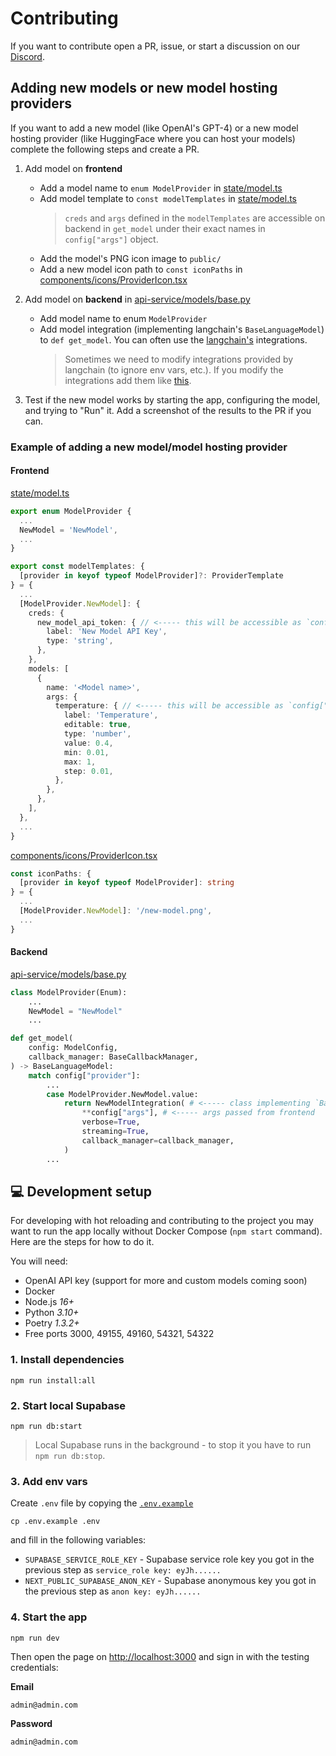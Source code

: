 # Contributing
If you want to contribute open a PR, issue, or start a discussion on our [Discord](https://discord.gg/dSBY3ms2Qr).

## Adding new models or new model hosting providers
If you want to add a new model (like OpenAI's GPT-4) or a new model hosting provider (like HuggingFace where you can host your models) complete the following steps and create a PR.

1. Add model on **frontend**
    - Add a model name to `enum ModelProvider` in [state/model.ts](state/model.ts)
    - Add model template to `const modelTemplates` in [state/model.ts](state/model.ts)
      > `creds` and `args` defined in the `modelTemplates` are accessible on backend in `get_model` under their exact names in `config["args"]` object.
    - Add the model's PNG icon image to `public/`
    - Add a new model icon path to `const iconPaths` in [components/icons/ProviderIcon.tsx](components/icons/ProviderIcon.tsx)

2. Add model on **backend** in [api-service/models/base.py](api-service/models/base.py)
    - Add model name to enum `ModelProvider`
    - Add model integration (implementing langchain's `BaseLanguageModel`) to `def get_model`. You can often use the [langchain's](https://python.langchain.com/en/latest/modules/models/llms/integrations.html) integrations.
      > Sometimes we need to modify integrations provided by langchain (to ignore env vars, etc.). If you modify the integrations add them like [this](api-service/models/wrappers/replicate.py).

3. Test if the new model works by starting the app, configuring the model, and trying to "Run" it. Add a screenshot of the results to the PR if you can.

### Example of adding a new model/model hosting provider
#### **Frontend**
[state/model.ts](state/model.ts)
```ts
export enum ModelProvider {
  ...
  NewModel = 'NewModel',
  ...
}

export const modelTemplates: {
  [provider in keyof typeof ModelProvider]?: ProviderTemplate
} = {
  ...
  [ModelProvider.NewModel]: {
    creds: {
      new_model_api_token: { // <----- this will be accessible as `config["args"]["new_model_api_token"]` on backend
        label: 'New Model API Key',
        type: 'string',
      },
    },
    models: [
      {
        name: '<Model name>',
        args: {
          temperature: { // <----- this will be accessible as `config["args"]["temperature"]` on backend
            label: 'Temperature',
            editable: true,
            type: 'number',
            value: 0.4,
            min: 0.01,
            max: 1,
            step: 0.01,
          },
        },
      },
    ],
  },
  ...
}
```

[components/icons/ProviderIcon.tsx](components/icons/ProviderIcon.tsx)
```ts
const iconPaths: {
  [provider in keyof typeof ModelProvider]: string
} = {
  ...
  [ModelProvider.NewModel]: '/new-model.png',
  ...
}
```

#### **Backend**
[api-service/models/base.py](api-service/models/base.py)
```py
class ModelProvider(Enum):
    ...
    NewModel = "NewModel"
    ...

def get_model(
    config: ModelConfig,
    callback_manager: BaseCallbackManager,
) -> BaseLanguageModel:
    match config["provider"]:
        ...
        case ModelProvider.NewModel.value:
            return NewModelIntegration( # <----- class implementing `BaseLanguageModel`
                **config["args"], # <----- args passed from frontend
                verbose=True,
                streaming=True,
                callback_manager=callback_manager,
            )
        ...
```

## 💻 Development setup
For developing with hot reloading and contributing to the project you may want to run the app locally without Docker Compose (`npm start` command). Here are the steps for how to do it.

You will need:
- OpenAI API key (support for more and custom models coming soon)
- Docker
- Node.js *16+*
- Python *3.10+*
- Poetry *1.3.2+*
- Free ports 3000, 49155, 49160, 54321, 54322

### 1. Install dependencies
```
npm run install:all
```

### 2. Start local Supabase
```
npm run db:start
```

> Local Supabase runs in the background - to stop it you have to run `npm run db:stop`.

### 3. Add env vars
Create `.env` file by copying the [`.env.example`](.env.example)
```
cp .env.example .env
```
and fill in the following variables:
- `SUPABASE_SERVICE_ROLE_KEY` - Supabase service role key you got in the previous step as `service_role key: eyJh......`
- `NEXT_PUBLIC_SUPABASE_ANON_KEY` - Supabase anonymous key you got in the previous step as `anon key: eyJh......`

### 4. Start the app
```
npm run dev
```
Then open the page on [http://localhost:3000](http://localhost:3000) and sign in with the testing credentials:

**Email**

`admin@admin.com`

**Password**

`admin@admin.com`
